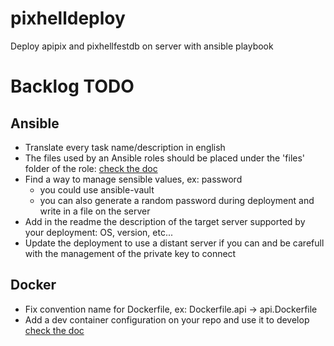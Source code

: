 # pixhelldeploy
Deploy apipix and pixhellfestdb on server with ansible playbook

# Backlog TODO

## Ansible
- Translate every task name/description in english
- The files used by an Ansible roles should be placed under the 'files' folder of the role: [check the doc](https://docs.ansible.com/ansible/latest/playbook_guide/playbooks_reuse_roles.html)
- Find a way to manage sensible values, ex: password
    - you could use ansible-vault
    - you can also generate a random password during deployment and write in a file on the server
- Add in the readme the description of the target server supported by your deployment: OS, version, etc...
- Update the deployment to use a distant server if you can and be carefull with the management of the private key to connect


## Docker
- Fix convention name for Dockerfile, ex: Dockerfile.api -> api.Dockerfile
- Add a dev container configuration on your repo and use it to develop [check the doc](https://code.visualstudio.com/docs/devcontainers/containers)
